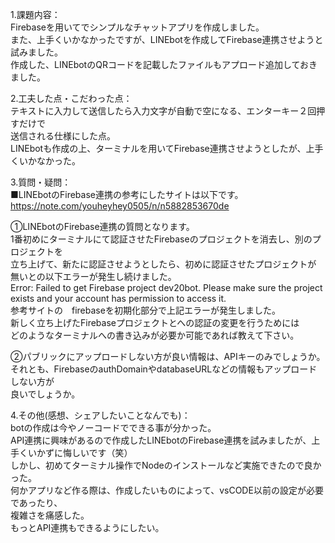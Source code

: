 1.課題内容：<br>
Firebaseを用いてでシンプルなチャットアプリを作成しました。<br>
また、上手くいかなかったですが、LINEbotを作成してFirebase連携させようと<br>
試みました。<br>
作成した、LINEbotのQRコードを記載したファイルもアプロード追加しておきました。<br>

2.工夫した点・こだわった点：<br>
テキストに入力して送信したら入力文字が自動で空になる、エンターキー２回押すだけで<br>
送信される仕様にした点。<br>
LINEbotも作成の上、ターミナルを用いてFirebase連携させようとしたが、上手くいかなかった。<br>

3.質問・疑問：<br>
■LINEbotのFirebase連携の参考にしたサイトは以下です。<br>
https://note.com/youheyhey0505/n/n5882853670de<br>

①LINEbotのFirebase連携の質問となります。<br>
1番初めにターミナルにて認証させたFirebaseのプロジェクトを消去し、別のプロジェクトを<br>
立ち上げて、新たに認証させようとしたら、初めに認証させたプロジェクトが<br>
無いとの以下エラーが発生し続けました。<br>
Error: Failed to get Firebase project dev20bot. Please make sure the project exists and your account has permission to access it.<br>
参考サイトの　firebaseを初期化部分で上記エラーが発生しました。<br>
新しく立ち上げたFirebaseプロジェクトとへの認証の変更を行うためには<br>
どのようなターミナルへの書き込みが必要か可能であれば教えて下さい。<br>

②パブリックにアップロードしない方が良い情報は、APIキーのみでしょうか。<br>
それとも、FirebaseのauthDomainやdatabaseURLなどの情報もアップロードしない方が<br>
良いでしょうか。<br>

4.その他(感想、シェアしたいことなんでも)：<br>
botの作成は今やノーコードでできる事が分かった。<br>
API連携に興味があるので作成したLINEbotのFirebase連携を試みましたが、上手くいかずに悔しいです（笑）<br>
しかし、初めてターミナル操作でNodeのインストールなど実施できたので良かった。<br>
何かアプリなど作る際は、作成したいものによって、vsCODE以前の設定が必要であったり、<br>
複雑さを痛感した。<br>
もっとAPI連携もできるようにしたい。<br>

